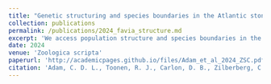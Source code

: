 ```yaml
---
title: "Genetic structuring and species boundaries in the Atlantic stony coral Favia (Scleractinia, Faviidae)"
collection: publications
permalink: /publications/2024_favia_structure.md
excerpt: 'We access population structure and species boundaries in the Atlantic stony coral Favia.'
date: 2024
venue: 'Zoologica scripta'
paperurl: 'http://academicpages.github.io/files/Adam_et_al_2024_ZSC.pdf'
citation: 'Adam, C. D. L., Toonen, R. J., Carlon, D. B., Zilberberg, C., & Barbeitos, M. S. (2024). Genetic structuring and species boundaries in the Atlantic stony coral Favia (Scleractinia, Faviidae). Zoologica Scripta, 53(3), 376-394.'
---
```

